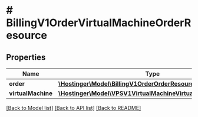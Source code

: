 # # BillingV1OrderVirtualMachineOrderResource

## Properties

Name | Type | Description | Notes
------------ | ------------- | ------------- | -------------
**order** | [**\Hostinger\Model\BillingV1OrderOrderResource**](BillingV1OrderOrderResource.md) |  |
**virtualMachine** | [**\Hostinger\Model\VPSV1VirtualMachineVirtualMachineResource**](VPSV1VirtualMachineVirtualMachineResource.md) |  |

[[Back to Model list]](../../README.md#models) [[Back to API list]](../../README.md#endpoints) [[Back to README]](../../README.md)

